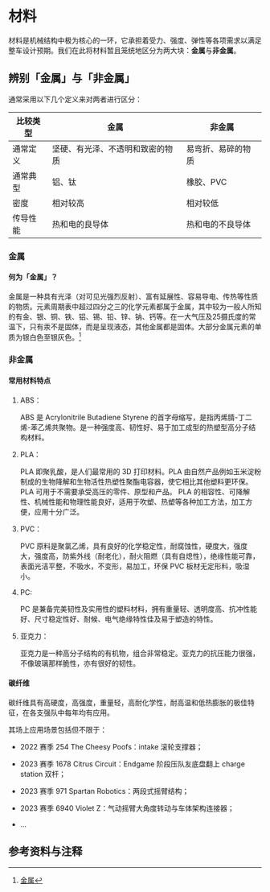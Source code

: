 # 材料

材料是机械结构中极为核心的一环，它承担着受力、强度、弹性等各项需求以满足整车设计预期。我们在此将材料暂且笼统地区分为两大块：**金属**与**非金属**。

## 辨别「金属」与「非金属」

通常采用以下几个定义来对两者进行区分：

| 比较类型  | 金属  | 非金属  |
|-----|-----|-----|
|通常定义|坚硬、有光泽、不透明和致密的物质|易弯折、易碎的物质|
|通常典型|铝、钛|橡胶、PVC|
|密度|相对较高|相对较低|
|传导性能|热和电的良导体|热和电的不良导体|

### 金属

#### 何为「金属」？

金属是一种具有光泽（对可见光强烈反射）、富有延展性、容易导电、传热等性质的物质。元素周期表中超过四分之三的化学元素都属于金属，其中较为一般人所知的有金、银、铜、铁、铝、锡、铅、锌、钠、钙等。在一大气压及25摄氏度的常温下，只有汞不是固体，而是呈现液态，其他金属都是固体。大部分金属元素的单质为银白色至银灰色。[^ref1]

### 非金属

#### 常用材料特点

1. ABS：

    ABS 是 Acrylonitrile Butadiene Styrene 的首字母缩写，是指丙烯腈-丁二烯-苯乙烯共聚物。是一种强度高、韧性好、易于加工成型的热塑型高分子结构材料。

2. PLA：

    PLA 即聚乳酸，是人们最常用的 3D 打印材料。PLA 由自然产品例如玉米淀粉制成的生物降解和生物活性热塑性聚酯电容器，使它相比其他塑料更环保。 PLA 可用于不需要承受高压的零件、原型和产品。 PLA 的相容性、可降解性、机械性能和物理性能良好，适用于吹塑、热塑等各种加工方法，加工方便，应用十分广泛。

3. PVC：

    PVC 原料是聚氯乙烯，具有良好的化学稳定性，耐腐蚀性，硬度大，强度大，强度高，防紫外线（耐老化），耐火阻燃（具有自熄性），绝缘性能可靠，表面光洁平整，不吸水，不变形，易加工，环保 PVC 板材无定形料，吸湿小。

4. PC:

    PC 是兼备完美韧性及实用性的塑料材料，拥有重量轻、透明度高、抗冲性能好、尺寸稳定性好、耐候、电气绝缘特性佳及易于塑造的特性。

5. 亚克力：

    亚克力是一种高分子结构的有机物，组合非常稳定。亚克力的抗压能力很强，不像玻璃那样脆性，亦有很好的韧性。

#### 碳纤维

碳纤维具有高硬度，高强度，重量轻，高耐化学性，耐高温和低热膨胀的极佳特征，在各支强队中每年均有应用。

其场上应用场景包括但不限于：

- 2022 赛季 254 The Cheesy Poofs：intake 滚轮支撑器；

- 2023 赛季 1678 Citrus Circuit：Endgame 阶段压队友底盘翻上 charge station 双杆；

- 2023 赛季 971 Spartan Robotics：两段式摇臂结构；

- 2023 赛季 6940 Violet Z：气动摇臂大角度转动与车体架构连接器；

- ...

## 参考资料与注释

[^ref1]: [金属](https://zh.wikipedia.org/wiki/金属)

